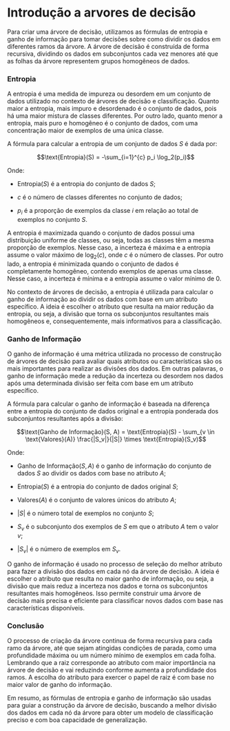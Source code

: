 # Introdução a arvores de decisão

Para criar uma árvore de decisão, utilizamos as fórmulas de entropia e ganho de informação para tomar decisões sobre como dividir os dados em diferentes ramos da árvore. A árvore de decisão é construída de forma recursiva, dividindo os dados em subconjuntos cada vez menores até que as folhas da árvore representem grupos homogêneos de dados.

### **Entropia**

A entropia é uma medida de impureza ou desordem em um conjunto de dados utilizado no contexto de árvores de decisão e classificação. Quanto maior a entropia, mais impuro e desordenado é o conjunto de dados, pois há uma maior mistura de classes diferentes. Por outro lado, quanto menor a entropia, mais puro e homogêneo é o conjunto de dados, com uma concentração maior de exemplos de uma única classe.

A fórmula para calcular a entropia de um conjunto de dados $S$ é dada por:

$$\text{Entropia}(S) = -\sum_{i=1}^{c} p_i \log_2(p_i)$$

Onde:

- $\text{Entropia}(S)$ é a entropia do conjunto de dados $S$;

- $c$ é o número de classes diferentes no conjunto de dados;

- $p_i$ é a proporção de exemplos da classe $i$ em relação ao total de exemplos no conjunto $S$.

A entropia é maximizada quando o conjunto de dados possui uma distribuição uniforme de classes, ou seja, todas as classes têm a mesma proporção de exemplos. Nesse caso, a incerteza é máxima e a entropia assume o valor máximo de $\log_2(c)$, onde $c$ é o número de classes. Por outro lado, a entropia é minimizada quando o conjunto de dados é completamente homogêneo, contendo exemplos de apenas uma classe. Nesse caso, a incerteza é mínima e a entropia assume o valor mínimo de 0.

No contexto de árvores de decisão, a entropia é utilizada para calcular o ganho de informação ao dividir os dados com base em um atributo específico. A ideia é escolher o atributo que resulta na maior redução da entropia, ou seja, a divisão que torna os subconjuntos resultantes mais homogêneos e, consequentemente, mais informativos para a classificação.

### **Ganho de Informação**

O ganho de informação é uma métrica utilizada no processo de construção de árvores de decisão para avaliar quais atributos ou características são os mais importantes para realizar as divisões dos dados. Em outras palavras, o ganho de informação mede a redução da incerteza ou desordem nos dados após uma determinada divisão ser feita com base em um atributo específico.

A fórmula para calcular o ganho de informação é baseada na diferença entre a entropia do conjunto de dados original e a entropia ponderada dos subconjuntos resultantes após a divisão:

$$\text{Ganho de Informação}(S, A) = \text{Entropia}(S) - \sum_{v \in \text{Valores}(A)} \frac{|S_v|}{|S|} \times \text{Entropia}(S_v)$$

Onde:

- $\text{Ganho de Informação}(S, A)$ é o ganho de informação do conjunto de dados $S$ ao dividir os dados com base no atributo $A$;

- $\text{Entropia}(S)$ é a entropia do conjunto de dados original $S$;

- $\text{Valores}(A)$ é o conjunto de valores únicos do atributo $A$;

- $|S|$ é o número total de exemplos no conjunto $S$;

- $S_v$ é o subconjunto dos exemplos de $S$ em que o atributo $A$ tem o valor $v$;

- $|S_v|$ é o número de exemplos em $S_v$.

O ganho de informação é usado no processo de seleção do melhor atributo para fazer a divisão dos dados em cada nó da árvore de decisão. A ideia é escolher o atributo que resulta no maior ganho de informação, ou seja, a divisão que mais reduz a incerteza nos dados e torna os subconjuntos resultantes mais homogêneos. Isso permite construir uma árvore de decisão mais precisa e eficiente para classificar novos dados com base nas características disponíveis.

### **Conclusão**

O processo de criação da árvore continua de forma recursiva para cada ramo da árvore, até que sejam atingidas condições de parada, como uma profundidade máxima ou um número mínimo de exemplos em cada folha. Lembrando que a raiz corresponde ao atributo com maior importância na árvore de decisão e vai reduzindo conforme aumenta a profundidade dos ramos. A escolha do atributo para exercer o papel de raiz é com base no maior valor de ganho do informação.

Em resumo, as fórmulas de entropia e ganho de informação são usadas para guiar a construção da árvore de decisão, buscando a melhor divisão dos dados em cada nó da árvore para obter um modelo de classificação preciso e com boa capacidade de generalização.
